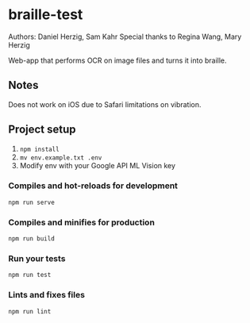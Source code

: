 # braille-test

Authors: Daniel Herzig, Sam Kahr
Special thanks to Regina Wang, Mary Herzig 

Web-app that performs OCR on image files and turns it into braille.

## Notes
Does not work on iOS due to Safari limitations on vibration.

## Project setup
1. ``` npm install ```
2. ``` mv env.example.txt .env ```
3. Modify env with your Google API ML Vision key

### Compiles and hot-reloads for development
```
npm run serve
```

### Compiles and minifies for production
```
npm run build
```

### Run your tests
```
npm run test
```

### Lints and fixes files
```
npm run lint
```
